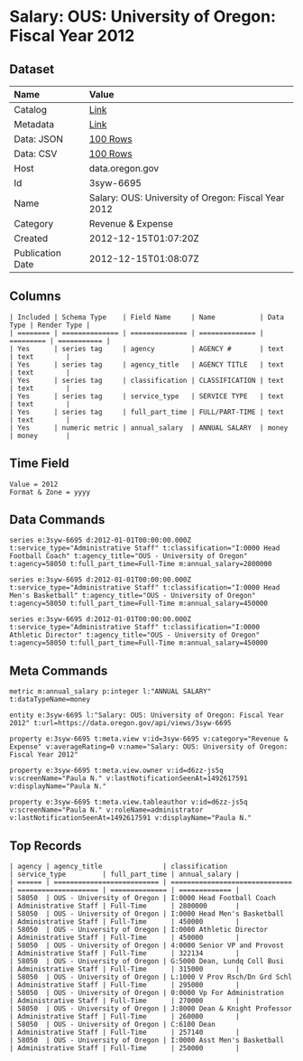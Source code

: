 # Salary: OUS: University of Oregon: Fiscal Year 2012

## Dataset

| Name | Value |
| :--- | :---- |
| Catalog | [Link](https://catalog.data.gov/dataset/salary-ous-university-of-oregon-fiscal-year-2012-afe86) |
| Metadata | [Link](https://data.oregon.gov/api/views/3syw-6695) |
| Data: JSON | [100 Rows](https://data.oregon.gov/api/views/3syw-6695/rows.json?max_rows=100) |
| Data: CSV | [100 Rows](https://data.oregon.gov/api/views/3syw-6695/rows.csv?max_rows=100) |
| Host | data.oregon.gov |
| Id | 3syw-6695 |
| Name | Salary: OUS: University of Oregon: Fiscal Year 2012 |
| Category | Revenue & Expense |
| Created | 2012-12-15T01:07:20Z |
| Publication Date | 2012-12-15T01:08:07Z |

## Columns

```ls
| Included | Schema Type    | Field Name     | Name           | Data Type | Render Type |
| ======== | ============== | ============== | ============== | ========= | =========== |
| Yes      | series tag     | agency         | AGENCY #       | text      | text        |
| Yes      | series tag     | agency_title   | AGENCY TITLE   | text      | text        |
| Yes      | series tag     | classification | CLASSIFICATION | text      | text        |
| Yes      | series tag     | service_type   | SERVICE TYPE   | text      | text        |
| Yes      | series tag     | full_part_time | FULL/PART-TIME | text      | text        |
| Yes      | numeric metric | annual_salary  | ANNUAL SALARY  | money     | money       |
```

## Time Field

```ls
Value = 2012
Format & Zone = yyyy
```

## Data Commands

```ls
series e:3syw-6695 d:2012-01-01T00:00:00.000Z t:service_type="Administrative Staff" t:classification="I:0000 Head Football Coach" t:agency_title="OUS - University of Oregon" t:agency=58050 t:full_part_time=Full-Time m:annual_salary=2800000

series e:3syw-6695 d:2012-01-01T00:00:00.000Z t:service_type="Administrative Staff" t:classification="I:0000 Head Men's Basketball" t:agency_title="OUS - University of Oregon" t:agency=58050 t:full_part_time=Full-Time m:annual_salary=450000

series e:3syw-6695 d:2012-01-01T00:00:00.000Z t:service_type="Administrative Staff" t:classification="I:0000 Athletic Director" t:agency_title="OUS - University of Oregon" t:agency=58050 t:full_part_time=Full-Time m:annual_salary=450000
```

## Meta Commands

```ls
metric m:annual_salary p:integer l:"ANNUAL SALARY" t:dataTypeName=money

entity e:3syw-6695 l:"Salary: OUS: University of Oregon: Fiscal Year 2012" t:url=https://data.oregon.gov/api/views/3syw-6695

property e:3syw-6695 t:meta.view v:id=3syw-6695 v:category="Revenue & Expense" v:averageRating=0 v:name="Salary: OUS: University of Oregon: Fiscal Year 2012"

property e:3syw-6695 t:meta.view.owner v:id=d6zz-js5q v:screenName="Paula N." v:lastNotificationSeenAt=1492617591 v:displayName="Paula N."

property e:3syw-6695 t:meta.view.tableauthor v:id=d6zz-js5q v:screenName="Paula N." v:roleName=administrator v:lastNotificationSeenAt=1492617591 v:displayName="Paula N."
```

## Top Records

```ls
| agency | agency_title               | classification                 | service_type         | full_part_time | annual_salary | 
| ====== | ========================== | ============================== | ==================== | ============== | ============= | 
| 58050  | OUS - University of Oregon | I:0000 Head Football Coach     | Administrative Staff | Full-Time      | 2800000       | 
| 58050  | OUS - University of Oregon | I:0000 Head Men's Basketball   | Administrative Staff | Full-Time      | 450000        | 
| 58050  | OUS - University of Oregon | I:0000 Athletic Director       | Administrative Staff | Full-Time      | 450000        | 
| 58050  | OUS - University of Oregon | 4:0000 Senior VP and Provost   | Administrative Staff | Full-Time      | 322134        | 
| 58050  | OUS - University of Oregon | G:5000 Dean, Lundq Coll Busi   | Administrative Staff | Full-Time      | 315000        | 
| 58050  | OUS - University of Oregon | L:1000 V Prov Rsch/Dn Grd Schl | Administrative Staff | Full-Time      | 295000        | 
| 58050  | OUS - University of Oregon | 0:0000 Vp For Administration   | Administrative Staff | Full-Time      | 270000        | 
| 58050  | OUS - University of Oregon | J:8000 Dean & Knight Professor | Administrative Staff | Full-Time      | 260000        | 
| 58050  | OUS - University of Oregon | C:6100 Dean                    | Administrative Staff | Full-Time      | 257140        | 
| 58050  | OUS - University of Oregon | I:0000 Asst Men's Basketball   | Administrative Staff | Full-Time      | 250000        | 
```